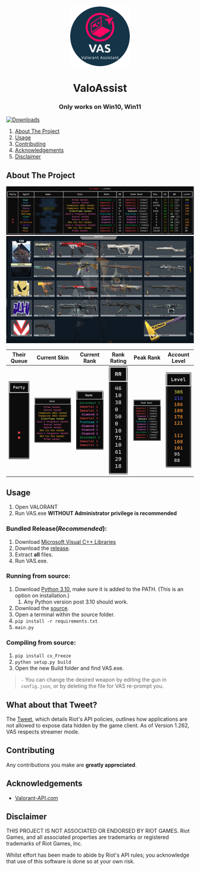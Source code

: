 <p align="center">
    <a href="https://github.com/scottjsh/ValoAssist/">
        <img src="assets/Logo.png" alt="Logo" width="160" height="160">
    </a>
<h1 align="center">ValoAssist</h1>
<h3 align="center">Only works on Win10, Win11</h3>

[![Downloads][downloads-shield]][downloads-url]
    
 
  <ol>
    <li><a href="#about-the-project">About The Project</a></li>
    <li><a href="#usage">Usage</a></li>
    <li><a href="#contributing">Contributing</a></li>
    <li><a href="#acknowledgements">Acknowledgements</a></li>
    <li><a href="#disclaimer">Disclaimer</a></li>
  </ol>

    
## About The Project

 ![Screenshot](assets/Example.png)
 ![Skin Showcase Image](assets/SkinShowcase.png)

|Their Queue|Current Skin|Current Rank|Rank Rating|Peak Rank|Account Level|
|:---:|:---:|:---:|:---:|:---:|:---:|
|![Parties](assets/Party.png)|![Skin](assets/Skin.png)|![Rank](assets/Rank.png)|![Rating](assets/Rating.png)|![Peak](assets/PeakRank.png)|![Level](assets/Level.png)|
    

## Usage
1) Open VALORANT
2) Run VAS.exe **WITHOUT Administrator privilege is recommended**

### Bundled Release(***Recommended***):

1) Download [Microsoft Visual C++ Libraries](https://github.com/abbodi1406/vcredist/releases)
2) Download the [release](https://github.com/scottjsh/ValoAssist/releases/latest).
3) Extract **all** files.
4) Run VAS.exe.

### Running from source:

1) Download [Python 3.10](https://www.python.org/downloads/release/python-3100/), make sure it is added to the PATH. (This is an option on installation.)
   1) Any Python version post 3.10 should work.
2) Download the [source](https://github.com/scottjsh/ValoAssist/archive/refs/heads/main.zip).
3) Open a terminal within the source folder.
4) `pip install -r requirements.txt`
5) `main.py`

### Compiling from source:

1) `pip install cx_Freeze`
2) `python setup.py build`
3)  Open the new Build folder and find VAS.exe.

> `-` You can change the desired weapon by editing the gun in `config.json`, or by deleting the file for VAS re-prompt you.

## What about that Tweet?

 The [Tweet](https://twitter.com/PlayVALORANT/status/1539728676815642624), which details Riot's API policies, outlines how
 applications are not allowed to expose data hidden by the game client. As of Version 1.262, VAS respects streamer mode.

## Contributing

 Any contributions you make are **greatly appreciated**.

## Acknowledgements

 - [Valorant-API.com](https://valorant-api.com/)
 
## Disclaimer

 THIS PROJECT IS NOT ASSOCIATED OR ENDORSED BY RIOT GAMES. Riot Games, and all associated properties are trademarks or registered trademarks of Riot Games, Inc.
    
 Whilst effort has been made to abide by Riot's API rules; you acknowledge that use of this software is done so at your own risk.


[downloads-shield]: https://img.shields.io/github/downloads/scottjsh/ValoAssist/total?style=for-the-badge&logo=github
[downloads-url]: https://github.com/scottjsh/ValoAssist/releases/latest

